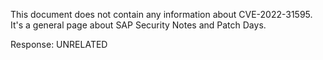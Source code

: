 This document does not contain any information about CVE-2022-31595. It's a general page about SAP Security Notes and Patch Days.

Response: UNRELATED